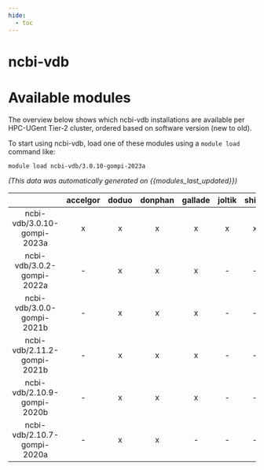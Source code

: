 ```yaml
---
hide:
  - toc
---
```


ncbi-vdb
========

# Available modules


The overview below shows which ncbi-vdb installations are available per HPC-UGent Tier-2 cluster, ordered based on software version (new to old).

To start using ncbi-vdb, load one of these modules using a `module load` command like:

```shell
module load ncbi-vdb/3.0.10-gompi-2023a
```

*(This data was automatically generated on {{modules_last_updated}})*  

| |accelgor|doduo|donphan|gallade|joltik|shinx|
| :---: | :---: | :---: | :---: | :---: | :---: | :---: |
|ncbi-vdb/3.0.10-gompi-2023a|x|x|x|x|x|x|
|ncbi-vdb/3.0.2-gompi-2022a|-|x|x|x|-|-|
|ncbi-vdb/3.0.0-gompi-2021b|-|x|x|x|-|-|
|ncbi-vdb/2.11.2-gompi-2021b|-|x|x|x|-|-|
|ncbi-vdb/2.10.9-gompi-2020b|-|x|x|x|-|-|
|ncbi-vdb/2.10.7-gompi-2020a|-|x|x|-|-|-|
